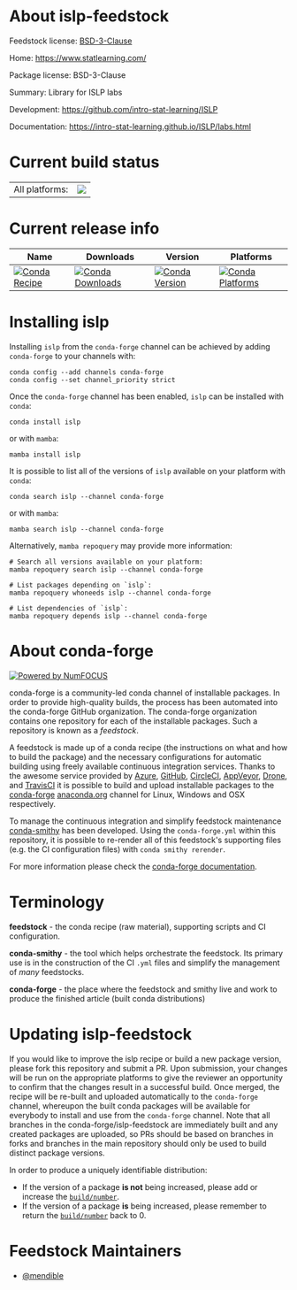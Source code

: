 About islp-feedstock
====================

Feedstock license: [BSD-3-Clause](https://github.com/conda-forge/islp-feedstock/blob/main/LICENSE.txt)

Home: https://www.statlearning.com/

Package license: BSD-3-Clause

Summary: Library for ISLP labs

Development: https://github.com/intro-stat-learning/ISLP

Documentation: https://intro-stat-learning.github.io/ISLP/labs.html

Current build status
====================


<table><tr><td>All platforms:</td>
    <td>
      <a href="https://dev.azure.com/conda-forge/feedstock-builds/_build/latest?definitionId=26366&branchName=main">
        <img src="https://dev.azure.com/conda-forge/feedstock-builds/_apis/build/status/islp-feedstock?branchName=main">
      </a>
    </td>
  </tr>
</table>

Current release info
====================

| Name | Downloads | Version | Platforms |
| --- | --- | --- | --- |
| [![Conda Recipe](https://img.shields.io/badge/recipe-islp-green.svg)](https://anaconda.org/conda-forge/islp) | [![Conda Downloads](https://img.shields.io/conda/dn/conda-forge/islp.svg)](https://anaconda.org/conda-forge/islp) | [![Conda Version](https://img.shields.io/conda/vn/conda-forge/islp.svg)](https://anaconda.org/conda-forge/islp) | [![Conda Platforms](https://img.shields.io/conda/pn/conda-forge/islp.svg)](https://anaconda.org/conda-forge/islp) |

Installing islp
===============

Installing `islp` from the `conda-forge` channel can be achieved by adding `conda-forge` to your channels with:

```
conda config --add channels conda-forge
conda config --set channel_priority strict
```

Once the `conda-forge` channel has been enabled, `islp` can be installed with `conda`:

```
conda install islp
```

or with `mamba`:

```
mamba install islp
```

It is possible to list all of the versions of `islp` available on your platform with `conda`:

```
conda search islp --channel conda-forge
```

or with `mamba`:

```
mamba search islp --channel conda-forge
```

Alternatively, `mamba repoquery` may provide more information:

```
# Search all versions available on your platform:
mamba repoquery search islp --channel conda-forge

# List packages depending on `islp`:
mamba repoquery whoneeds islp --channel conda-forge

# List dependencies of `islp`:
mamba repoquery depends islp --channel conda-forge
```


About conda-forge
=================

[![Powered by
NumFOCUS](https://img.shields.io/badge/powered%20by-NumFOCUS-orange.svg?style=flat&colorA=E1523D&colorB=007D8A)](https://numfocus.org)

conda-forge is a community-led conda channel of installable packages.
In order to provide high-quality builds, the process has been automated into the
conda-forge GitHub organization. The conda-forge organization contains one repository
for each of the installable packages. Such a repository is known as a *feedstock*.

A feedstock is made up of a conda recipe (the instructions on what and how to build
the package) and the necessary configurations for automatic building using freely
available continuous integration services. Thanks to the awesome service provided by
[Azure](https://azure.microsoft.com/en-us/services/devops/), [GitHub](https://github.com/),
[CircleCI](https://circleci.com/), [AppVeyor](https://www.appveyor.com/),
[Drone](https://cloud.drone.io/welcome), and [TravisCI](https://travis-ci.com/)
it is possible to build and upload installable packages to the
[conda-forge](https://anaconda.org/conda-forge) [anaconda.org](https://anaconda.org/)
channel for Linux, Windows and OSX respectively.

To manage the continuous integration and simplify feedstock maintenance
[conda-smithy](https://github.com/conda-forge/conda-smithy) has been developed.
Using the ``conda-forge.yml`` within this repository, it is possible to re-render all of
this feedstock's supporting files (e.g. the CI configuration files) with ``conda smithy rerender``.

For more information please check the [conda-forge documentation](https://conda-forge.org/docs/).

Terminology
===========

**feedstock** - the conda recipe (raw material), supporting scripts and CI configuration.

**conda-smithy** - the tool which helps orchestrate the feedstock.
                   Its primary use is in the construction of the CI ``.yml`` files
                   and simplify the management of *many* feedstocks.

**conda-forge** - the place where the feedstock and smithy live and work to
                  produce the finished article (built conda distributions)


Updating islp-feedstock
=======================

If you would like to improve the islp recipe or build a new
package version, please fork this repository and submit a PR. Upon submission,
your changes will be run on the appropriate platforms to give the reviewer an
opportunity to confirm that the changes result in a successful build. Once
merged, the recipe will be re-built and uploaded automatically to the
`conda-forge` channel, whereupon the built conda packages will be available for
everybody to install and use from the `conda-forge` channel.
Note that all branches in the conda-forge/islp-feedstock are
immediately built and any created packages are uploaded, so PRs should be based
on branches in forks and branches in the main repository should only be used to
build distinct package versions.

In order to produce a uniquely identifiable distribution:
 * If the version of a package **is not** being increased, please add or increase
   the [``build/number``](https://docs.conda.io/projects/conda-build/en/latest/resources/define-metadata.html#build-number-and-string).
 * If the version of a package **is** being increased, please remember to return
   the [``build/number``](https://docs.conda.io/projects/conda-build/en/latest/resources/define-metadata.html#build-number-and-string)
   back to 0.

Feedstock Maintainers
=====================

* [@mendible](https://github.com/mendible/)

